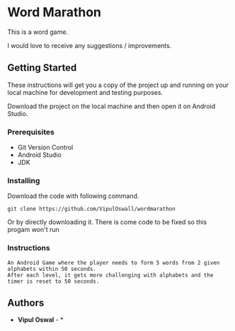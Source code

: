 # Word Marathon

 This is a word game.
 
 I would love to receive any suggestions / improvements.
 
## Getting Started

  These instructions will get you a copy of the project up and running on your local machine for development and testing purposes.

  Download the project on the local machine and then open it on Android Studio.
  
### Prerequisites

  - Git Version Control
  - Android Studio
  - JDK
  
### Installing

  Download the code with following command.
  
  ```
  git clone https://github.com/VipulOswall/wordmarathon
  ```
  Or by directly downloading it.
  There is come code to be fixed so this progam won't run

### Instructions

    An Android Game where the player needs to form 5 words from 2 given alphabets within 50 seconds.
    After each level, it gets more challenging with alphabets and the timer is reset to 50 seconds.
 
## Authors

* **Vipul Oswal** - *
